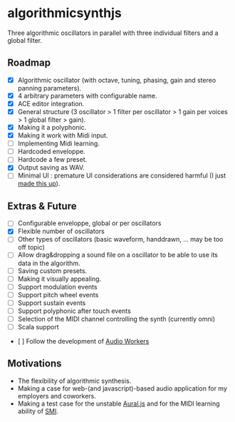 algorithmicsynthjs
==================

Three algorithmic oscillators in parallel with three individual filters and a global filter.

## Roadmap

 - [x] Algorithmic oscillator (with octave, tuning, phasing, gain and stereo panning parameters).
 - [x] 4 arbitrary parameters with configurable name.
 - [x] ACE editor integration.
 - [x] General structure (3 oscillator > 1 filter per oscillator > 1 gain per voices > 1 global filter > gain).
 - [x] Making it a polyphonic.
 - [x] Making it work with Midi input.
 - [ ] Implementing Midi learning.
 - [ ] Hardcoded enveloppe.
 - [ ] Hardcode a few preset.
 - [x] Output saving as WAV.
 - [ ] Minimal UI : premature UI considerations are considered harmful (I just [made this up](http://modelviewculture.com/pieces/the-making-of-myths)).

## Extras & Future

 - [ ] Configurable enveloppe, global or per oscillators
 - [x] Flexible number of oscillators
 - [ ] Other types of oscillators (basic waveform, handdrawn, ... may be too off topic)
 - [ ] Allow drag&dropping a sound file on a oscillator to be able to use its data in the algorithm.
 - [ ] Saving custom presets.
 - [ ] Making it visually appealing.
 - [ ] Support modulation events
 - [ ] Support pitch wheel events
 - [ ] Support sustain events
 - [ ] Support polyphonic after touch events
 - [ ] Selection of the MIDI channel controlling the synth (currently omni)
 - [ ] Scala support
 - [ ] Follow the development of [Audio Workers](https://developer.mozilla.org/en-US/docs/Web/API/Web_Audio_API#Audio_Workers)

## Motivations

 * The flexibility of algorithmic synthesis.
 * Making a case for web-(and javascript)-based audio application for my employers and coworkers.
 * Making a test case for the unstable [Aural.js](https://github.com/kchapelier/Aural.js) and for the MIDI learning ability of [SMI](https://github.com/kchapelier/SimpleMidiInput.js).
